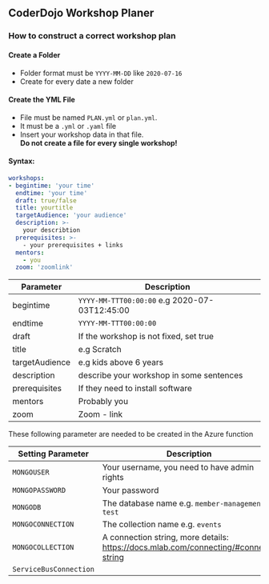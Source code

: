 ## CoderDojo Workshop Planer

### How to construct a correct workshop plan
#### Create a Folder
+ Folder format must be `YYYY-MM-DD` like `2020-07-16`
+ Create for every date a new folder

#### Create the YML File
+ File must be named `PLAN.yml` or `plan.yml`.
+ It must be a `.yml` or `.yaml` file
+ Insert your workshop data in that file. <br><b>Do not create a file for every single workshop!</b>

#### Syntax:
```yml
workshops:
- begintime: 'your time'
  endtime: 'your time'
  draft: true/false
  title: yourtitle
  targetAudience: 'your audience'
  description: >- 
    your describtion
  prerequisites: >-
    - your prerequisites + links
  mentors:
    - you
  zoom: 'zoomlink'
```


| Parameter                | Description |
| ------------             | ----------- |
|begintime|`YYYY-MM-TTT00:00:00` e.g 2020-07-03T12:45:00|
|endtime|`YYYY-MM-TTT00:00:00`|
|draft| If the workshop is not fixed, set true|
|title| e.g Scratch|
|targetAudience| e.g kids above 6 years|
|description| describe your workshop in some sentences|
|prerequisites| If they need to install software|
|mentors| Probably you|
|zoom| Zoom - link|


These following parameter are needed to be created in the Azure function

| Setting Parameter                | Description |
| ------------             | ----------- |
|`MONGOUSER`|Your username, you need to have admin rights|
|`MONGOPASSWORD`|Your password|
|`MONGODB`|The database name e.g. `member-management-test`|
|`MONGOCONNECTION`|The collection name e.g. `events`|
|`MONGOCOLLECTION`|A connection string, more details: https://docs.mlab.com/connecting/#connect-string|
|`ServiceBusConnection`||


